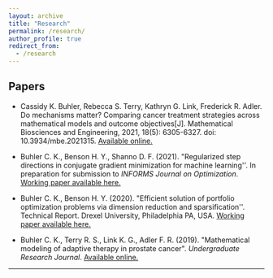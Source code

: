 ```yaml
---
layout: archive
title: "Research"
permalink: /research/
author_profile: true
redirect_from:
  - /research
---
```

## Papers 
- Cassidy K. Buhler, Rebecca S. Terry, Kathryn G. Link, Frederick R. Adler. Do mechanisms matter? Comparing cancer treatment strategies across mathematical models and outcome objectives[J]. Mathematical Biosciences and Engineering, 2021, 18(5): 6305-6327. doi: 10.3934/mbe.2021315. [Available online.](https://www.aimspress.com/article/doi/10.3934/mbe.2021315)

- Buhler C. K., Benson H. Y., Shanno D. F. (2021). "Regularized step directions in conjugate gradient minimization for machine learning''. In preparation for submission to *INFORMS Journal on Optimization*. <a href="/files/RegularizedCGMforML_v1.pdf" target="_blank">Working paper available here.</a>

- Buhler C. K., Benson H. Y. (2020). "Efficient solution of portfolio optimization problems via dimension reduction and sparsification''. Technical Report. Drexel University, Philadelphia PA, USA.  <a href="/files/SparsePortfolioOpt_v1.pdf" target="_blank">Working paper available here.</a>

- Buhler C. K., Terry R. S., Link K. G., Adler F. R. (2019). "Mathematical modeling of adaptive therapy in prostate cancer". *Undergraduate Research Journal*. [Available online.](https://our.utah.edu/wp-content/uploads/sites/19/2019/05/buhler.pdf)



---